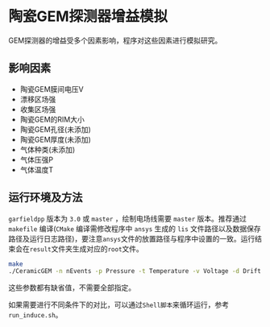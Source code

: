 # 陶瓷GEM探测器增益模拟
GEM探测器的增益受多个因素影响，程序对这些因素进行模拟研究。

## 影响因素
- 陶瓷GEM膜间电压V
- 漂移区场强
- 收集区场强
- 陶瓷GEM的RIM大小
- 陶瓷GEM孔径(未添加)
- 陶瓷GEM厚度(未添加)
- 气体种类(未添加)
- 气体压强P
- 气体温度T

## 运行环境及方法
`garfieldpp` 版本为 `3.0` 或 `master` ，绘制电场线需要 `master` 版本。推荐通过 `makefile` 编译(`CMake` 编译需修改程序中 `ansys` 生成的 `lis` 文件路径以及数据保存路径及运行日志路径)，要注意`ansys`文件的放置路径与程序中设置的一致。运行结束会在`result`文件夹生成对应的`root`文件。

```bash
make
./CeramicGEM -n nEvents -p Pressure -t Temperature -v Voltage -d Drift -i Induction -r Rim
```
这些参数都有缺省值，不需要全部指定。

如果需要进行不同条件下的对比，可以通过`Shell脚本`来循环运行，参考`run_induce.sh`。
